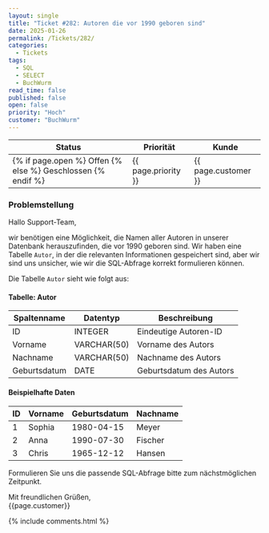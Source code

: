 ```yaml
---
layout: single
title: "Ticket #282: Autoren die vor 1990 geboren sind"
date: 2025-01-26
permalink: /Tickets/282/
categories:
  - Tickets
tags:
  - SQL
  - SELECT
  - BuchWurm
read_time: false
published: false
open: false
priority: "Hoch"
customer: "BuchWurm" 
---
```


| Status | Priorität | Kunde |
|--------|----------|--------|
| {% if page.open %} Offen {% else %} Geschlossen {% endif %} | {{ page.priority }} | {{ page.customer }} |


### Problemstellung
Hallo Support-Team,  

wir benötigen eine Möglichkeit, die Namen aller Autoren in unserer Datenbank herauszufinden, die vor 1990 geboren sind. Wir haben eine Tabelle `Autor`, in der die relevanten Informationen gespeichert sind, aber wir sind uns unsicher, wie wir die SQL-Abfrage korrekt formulieren können.

Die Tabelle `Autor` sieht wie folgt aus:

#### Tabelle: Autor

| Spaltenname    | Datentyp      | Beschreibung                |
|----------------|---------------|-----------------------------|
| ID             | INTEGER       | Eindeutige Autoren-ID       |
| Vorname        | VARCHAR(50)   | Vorname des Autors          |
| Nachname       | VARCHAR(50)   | Nachname des Autors         |
| Geburtsdatum   | DATE          | Geburtsdatum des Autors     |

#### Beispielhafte Daten

| ID | Vorname | Geburtsdatum | Nachname |
|----|---------|--------------|----------|
| 1  | Sophia  | 1980-04-15   | Meyer    |
| 2  | Anna    | 1990-07-30   | Fischer  |
| 3  | Chris   | 1965-12-12   | Hansen   |

Formulieren Sie uns die passende SQL-Abfrage bitte zum nächstmöglichen Zeitpunkt.

Mit freundlichen Grüßen,  
{{page.customer}}

{% include comments.html %}